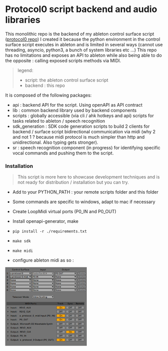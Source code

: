 # Protocol0 script backend and audio libraries

This monolithic repo is the backend of my ableton control surface
script ([protocol0 repo](https://github.com/lebrunthibault/Protocol-0-Surface-Script))
I created it because the python environment in the control surface script executes in ableton and is limited in several
ways
(cannot use threading, asyncio, python3, a bunch of system libraries etc ...)
This repo has no limitations and exposes an API to ableton while also being able to do the opposite : calling exposed
scripts methods via MIDI.

> legend:
>- script: the ableton control surface script
>- backend : this repo

It is composed of the following packages:

- api : backend API for the script. Using openAPI as API contract
- lib : common backend library used by backend components
- scripts : globally accessible (via cli / ahk hotkeys and api) scripts for tasks related to ableton / speech
  recognition
- sdk_generation : SDK code generation scripts to build 2 clients for backend / surface script bidirectional
  communication via midi (why 2 and not 1 ? because midi protocol is much simpler than http and unidirectional. Also
  typing gets stronger).
- sr : speech recognition component (in progress) for identifying specific vocal commands and pushing them to the
  script.

### Installation

> This script is more here to showcase development techniques and is not ready for distribution / installation but you can try.

- Add to your PYTHON_PATH : your remote scripts folder and this folder

- Some commands are specific to windows, adapt to mac if necessary
- Create LoopMidi virtual ports (P0_IN and P0_OUT)
- Install openapi-generator, make

- `pip install -r ./requirements.txt`
- `make sdk`
- `make midi`
- configure ableton midi as so :
<img width="260px" src="https://raw.githubusercontent.com/lebrunthibault/Protocol-0-backend/master/doc/img/ableton_midi_config.PNG?sanitize=true" alt="ableton screenshot">
